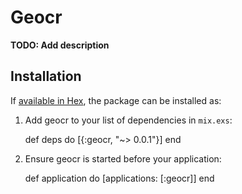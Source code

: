 # Geocr

**TODO: Add description**

## Installation

If [available in Hex](https://hex.pm/docs/publish), the package can be installed as:

  1. Add geocr to your list of dependencies in `mix.exs`:

        def deps do
          [{:geocr, "~> 0.0.1"}]
        end

  2. Ensure geocr is started before your application:

        def application do
          [applications: [:geocr]]
        end
